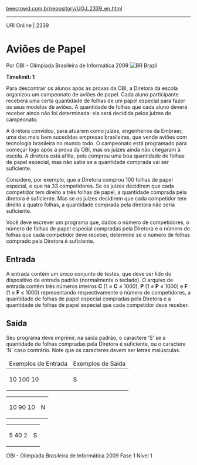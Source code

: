 <p><a href="https://www.beecrowd.com.br/repository/UOJ_2339_en.html">beecrowd.com.br/repository/UOJ_2339_en.html</a></p><hr>
<div>
  <span>URI Online | 2339</span>
  <h1>Aviões de Papel</h1>
  <div>
    <p>Por OBI - Olimpíada Brasileira de Informática 2009 <img src="https://resources.beecrowd.com.br/gallery/images/flags/br.gif" alt="BR"> Brazil</p>
  </div>
  <strong>Timelimit: 1</strong>
</div>
<div>
<div>
  <p>Para descontrair os alunos após as provas da OBI, a Diretora da escola organizou um campeonato de aviões de papel. Cada aluno participante receberá uma certa quantidade de folhas de um papel especial para fazer os seus modelos de aviões. A quantidade de folhas que cada aluno deverá receber ainda não foi determinada: ela será decidida pelos juízes do campeonato.</p>
  <p>A diretora convidou, para atuarem como juízes, engenheiros da Embraer, uma das mais bem sucedidas empresas brasileiras, que vende aviões com tecnologia brasileira no mundo todo. O campeonato está programado para começar logo após a prova da OBI, mas os juízes ainda não chegaram à escola. A diretora está aflita, pois comprou uma boa quantidade de folhas de papel especial, mas não sabe se a quantidade comprada vai ser suficiente.</p>
  <p>Considere, por exemplo, que a Diretora comprou 100 folhas de papel especial, e que há 33 competidores. Se os juízes decidirem que cada competidor tem direito a três folhas de papel, a quantidade comprada pela diretora é suficiente. Mas se os juízes decidirem que cada competidor tem direito a quatro folhas, a quantidade comprada pela diretora não seria suficiente.</p>
  <p>Você deve escrever um programa que, dados o número de competidores, o número de folhas de papel especial compradas pela Diretora e o número de folhas que cada competidor deve receber, determine se o número de folhas comprado pela Diretora é suficiente.</p>
</div>
<h2>Entrada</h2>
<div>
  <p>A entrada contém um único conjunto de testes, que deve ser lido do dispositivo de entrada padrão (normalmente o teclado). O arquivo de entrada contém três números inteiros <strong>C</strong> (1 ≤ <strong>C</strong> ≤ 1000), <strong>P</strong> (1 ≤ <strong>P</strong> ≤ 1000) e <strong>F</strong> (1 ≤ <strong>F</strong> ≤ 1000) representando respectivamente o número de competidores, a quantidade de folhas de papel especial compradas pela Diretora e a quantidade de folhas de papel especial que cada competidor deve receber.</p>
</div>
<h2>Saída</h2>
<div>
  <p>Seu programa deve imprimir, na saída padrão, o caractere ‘S’ se a quantidade de folhas compradas pela Diretora é suficiente, ou o caractere ‘N’ caso contrário. Note que os caracteres devem ser letras maiúsculas.</p>
</div>
<div></div>
<table>
  <thead>
    <tr>
      <td>Exemplos de Entrada</td>
      <td>Exemplos de Saída</td>
    </tr>
  </thead>
  <tbody>
    <tr>
      <td>
        <p>10 100 10</p>
      </td>
      <td>
        <p>S</p>
      </td>
    </tr>
  </tbody>
</table>
<div></div>
<table>
  <thead>
  </thead>
  <tbody>
    <tr>
      <td>
        <p>10 90 10</p>
      </td>
      <td>
        <p>N</p>
      </td>
    </tr>
  </tbody>
</table>
<div></div>
  <table>
    <thead>
    </thead>
    <tbody>
      <tr>
        <td>
          <p>5 40 2</p>
        </td>
        <td>
          <p>S</p>
        </td>
      </tr>
    </tbody>
  </table>
  <p>
  OBI - Olimpíada Brasileira de Informática 2009 Fase 1 Nível 1</p>
</div>